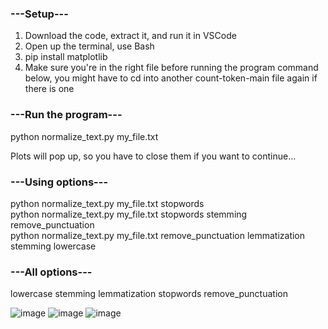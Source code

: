 ### ---Setup---
1. Download the code, extract it, and run it in VSCode
2. Open up the terminal, use Bash
3. pip install matplotlib
4. Make sure you're in the right file before running the program command below, you might have to cd into another count-token-main file again if there is one

### ---Run the program---
python normalize_text.py my_file.txt

Plots will pop up, so you have to close them if you want to continue...

### ---Using options---
python normalize_text.py my_file.txt stopwords  
python normalize_text.py my_file.txt stopwords stemming remove_punctuation  
python normalize_text.py my_file.txt remove_punctuation lemmatization stemming lowercase  

### ---All options---
lowercase stemming lemmatization stopwords remove_punctuation

![image](https://github.com/user-attachments/assets/92b629ad-8225-4a1e-b636-d75394ced1eb)
![image](https://github.com/user-attachments/assets/00bb498d-27f6-4e79-aadb-bfe41f9b8efe)
![image](https://github.com/user-attachments/assets/37e47741-dccf-41c8-8671-5a56a1413e24)

